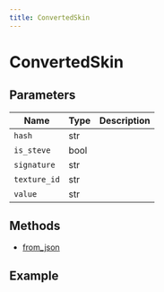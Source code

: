 ```yaml
---
title: ConvertedSkin
---
```


# ConvertedSkin

## Parameters

| Name       | Type    | Description |
| ---------- | ------- | ----------- |
| `hash`       | str  |             |
| `is_steve`   | bool |             |
| `signature`  | str  |             |
| `texture_id` | str  |             |
| `value`      | str  |             |

## Methods

- [from_json](#from-json)

## Example

```py

```
